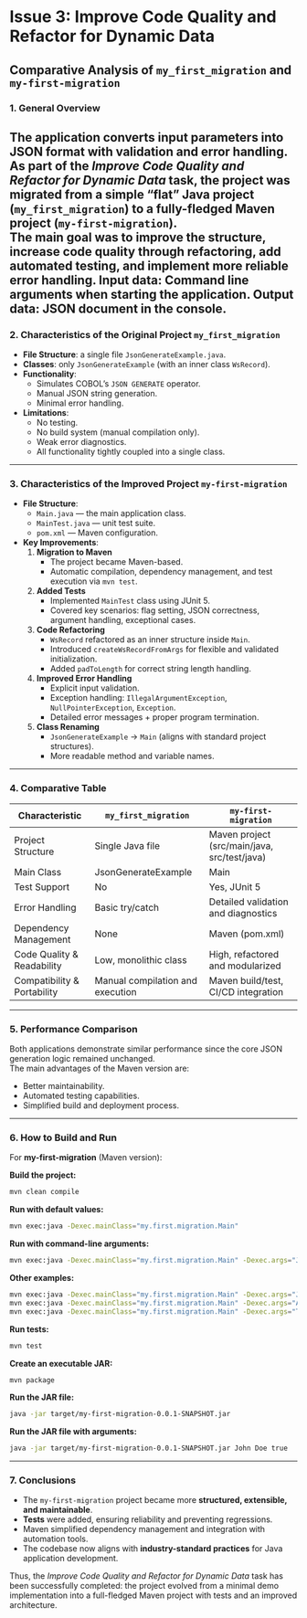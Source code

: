 # Issue 3: Improve Code Quality and Refactor for Dynamic Data

## Comparative Analysis of `my_first_migration` and `my-first-migration`

### 1. General Overview
The application converts input parameters into JSON format with validation and error handling.
As part of the *Improve Code Quality and Refactor for Dynamic Data* task, the project was migrated from a simple “flat” Java project (`my_first_migration`) to a fully-fledged Maven project (`my-first-migration`).  
The main goal was to improve the structure, increase code quality through refactoring, add automated testing, and implement more reliable error handling.
Input data: Command line arguments when starting the application.
Output data: JSON document in the console.
---

### 2. Characteristics of the Original Project `my_first_migration`
- **File Structure**: a single file `JsonGenerateExample.java`.
- **Classes**: only `JsonGenerateExample` (with an inner class `WsRecord`).
- **Functionality**:
  - Simulates COBOL’s `JSON GENERATE` operator.
  - Manual JSON string generation.
  - Minimal error handling.
- **Limitations**:
  - No testing.
  - No build system (manual compilation only).
  - Weak error diagnostics.
  - All functionality tightly coupled into a single class.

---

### 3. Characteristics of the Improved Project `my-first-migration`
- **File Structure**:
  - `Main.java` — the main application class.
  - `MainTest.java` — unit test suite.
  - `pom.xml` — Maven configuration.
- **Key Improvements**:
  1. **Migration to Maven**  
     - The project became Maven-based.  
     - Automatic compilation, dependency management, and test execution via `mvn test`.
  2. **Added Tests**  
     - Implemented `MainTest` class using JUnit 5.  
     - Covered key scenarios: flag setting, JSON correctness, argument handling, exceptional cases.
  3. **Code Refactoring**  
     - `WsRecord` refactored as an inner structure inside `Main`.  
     - Introduced `createWsRecordFromArgs` for flexible and validated initialization.  
     - Added `padToLength` for correct string length handling.
  4. **Improved Error Handling**  
     - Explicit input validation.  
     - Exception handling: `IllegalArgumentException`, `NullPointerException`, `Exception`.  
     - Detailed error messages + proper program termination.
  5. **Class Renaming**  
     - `JsonGenerateExample` → `Main` (aligns with standard project structures).  
     - More readable method and variable names.

---

### 4. Comparative Table

| Characteristic                 | `my_first_migration`                 | `my-first-migration`                         |
|--------------------------------|--------------------------------------|-----------------------------------------------|
| Project Structure              | Single Java file                     | Maven project (src/main/java, src/test/java) |
| Main Class                     | JsonGenerateExample                  | Main                                          |
| Test Support                   | No                                   | Yes, JUnit 5                                  |
| Error Handling                 | Basic try/catch                      | Detailed validation and diagnostics           |
| Dependency Management          | None                                 | Maven (pom.xml)                               |
| Code Quality & Readability     | Low, monolithic class                | High, refactored and modularized              |
| Compatibility & Portability    | Manual compilation and execution     | Maven build/test, CI/CD integration           |

---

### 5. Performance Comparison
Both applications demonstrate similar performance since the core JSON generation logic remained unchanged.  
The main advantages of the Maven version are:
- Better maintainability.
- Automated testing capabilities.
- Simplified build and deployment process.

---

### 6. How to Build and Run
For **my-first-migration** (Maven version):

**Build the project:**
```bash
mvn clean compile
````

**Run with default values:**

```bash
mvn exec:java -Dexec.mainClass="my.first.migration.Main"
```

**Run with command-line arguments:**

```bash
mvn exec:java -Dexec.mainClass="my.first.migration.Main" -Dexec.args="John Doe true"
```

**Other examples:**

```bash
mvn exec:java -Dexec.mainClass="my.first.migration.Main" -Dexec.args="John Doe true"
mvn exec:java -Dexec.mainClass="my.first.migration.Main" -Dexec.args="Alise Smith false"
mvn exec:java -Dexec.mainClass="my.first.migration.Main" -Dexec.args="Test 12345 true"
```

**Run tests:**

```bash
mvn test
```

**Create an executable JAR:**

```bash
mvn package
```

**Run the JAR file:**

```bash
java -jar target/my-first-migration-0.0.1-SNAPSHOT.jar
```

**Run the JAR file with arguments:**

```bash
java -jar target/my-first-migration-0.0.1-SNAPSHOT.jar John Doe true
```

---

### 7. Conclusions

* The `my-first-migration` project became more **structured, extensible, and maintainable**.
* **Tests** were added, ensuring reliability and preventing regressions.
* Maven simplified dependency management and integration with automation tools.
* The codebase now aligns with **industry-standard practices** for Java application development.

Thus, the *Improve Code Quality and Refactor for Dynamic Data* task has been successfully completed: the project evolved from a minimal demo implementation into a full-fledged Maven project with tests and an improved architecture.

```
```
